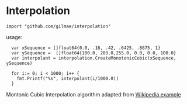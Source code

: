 # Interpolation

`import "github.com/gilmae/interpolation"`

usage:
```
  var xSequence = []float64{0.0, .16, .42, .6425, .8675, 1}
  var ySequence =  []float64{100.0, 203.0,255.0, 0.0, 0.0, 100.0}
  var interpolant = interpolation.CreateMonotonicCubic(xSequence, ySequence)

  for i:= 0; i < 1000; i++ {
    fmt.Printf("%s", interpolant(i/1000.0))  
  }
```
Montonic Cubic Interpolation algorithm adapted from [Wikipedia example](https://en.wikipedia.org/w/index.php?title=Monotone_cubic_interpolation&oldid=720181378#Example_implementation)
